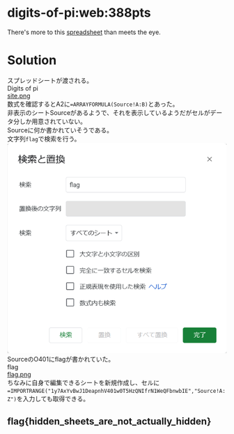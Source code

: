 # digits-of-pi:web:388pts
There's more to this [spreadsheet](https://docs.google.com/spreadsheets/d/1y7AxYvBwJ1DeapnhV401w0T5HzQNIfrN1WeQFbnwbIE/edit) than meets the eye.  

# Solution
スプレッドシートが渡される。  
Digits of pi  
[site.png](site/site.png)  
数式を確認するとA2に`=ARRAYFORMULA(Source!A:B)`とあった。  
非表示のシートSourceがあるようで、それを表示しているようだがセルがデータ分しか用意されていない。  
Sourceに何か書かれていそうである。  
文字列`flag`で検索を行う。  
![search.png](images/search.png)  
SourceのO401にflagが書かれていた。  
flag  
[flag.png](site/flag.png)  
ちなみに自身で編集できるシートを新規作成し、セルに`=IMPORTRANGE("1y7AxYvBwJ1DeapnhV401w0T5HzQNIfrN1WeQFbnwbIE","Source!A:Z")`を入力しても取得できる。  

## flag{hidden_sheets_are_not_actually_hidden}
